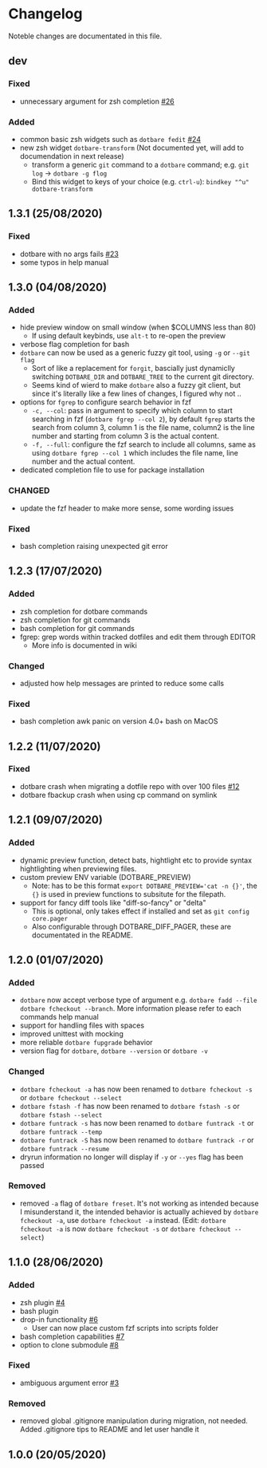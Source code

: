# Changelog

Noteble changes are documentated in this file.

## dev

### Fixed

- unnecessary argument for zsh completion [#26](https://github.com/kazhala/dotbare/issues/26)

### Added

- common basic zsh widgets such as `dotbare fedit` [#24](https://github.com/kazhala/dotbare/issues/24)
- new zsh widget `dotbare-transform` (Not documented yet, will add to documendation in next release)
  - transform a generic `git` command to a `dotbare` command; e.g. `git log` -> `dotbare -g flog`
  - Bind this widget to keys of your choice (e.g. `ctrl-u`): `bindkey "^u" dotbare-transform`

## 1.3.1 (25/08/2020)

### Fixed

- dotbare with no args fails [#23](https://github.com/kazhala/dotbare/issues/23)
- some typos in help manual

## 1.3.0 (04/08/2020)

### Added

- hide preview window on small window (when \$COLUMNS less than 80)
  - If using default keybinds, use `alt-t` to re-open the preview
- verbose flag completion for bash
- `dotbare` can now be used as a generic fuzzy git tool, using `-g` or `--git flag`
  - Sort of like a replacement for `forgit`, bascially just dynamiclly switching
    `DOTBARE_DIR` and `DOTBARE_TREE` to the current git directory.
  - Seems kind of wierd to make `dotbare` also a fuzzy git client, but since it's literally
    like a few lines of changes, I figured why not ..
- options for `fgrep` to configure search behavior in fzf
  - `-c, --col`: pass in argument to specify which column to start searching in fzf (`dotbare fgrep --col 2`), by default `fgrep` starts the search from column 3, column 1 is the file name, column2 is the line number and starting from column 3 is the actual content.
  - `-f, --full`: configure the fzf search to include all columns, same as using `dotbare fgrep --col 1` which includes the file name, line number and the actual content.
- dedicated completion file to use for package installation

### CHANGED

- update the fzf header to make more sense, some wording issues

### Fixed

- bash completion raising unexpected git error

## 1.2.3 (17/07/2020)

### Added

- zsh completion for dotbare commands
- zsh completion for git commands
- bash completion for git commands
- fgrep: grep words within tracked dotfiles and edit them through EDITOR
  - More info is documented in wiki

### Changed

- adjusted how help messages are printed to reduce some calls

### Fixed

- bash completion awk panic on version 4.0+ bash on MacOS

## 1.2.2 (11/07/2020)

### Fixed

- dotbare crash when migrating a dotfile repo with over 100 files [#12](https://github.com/kazhala/dotbare/issues/12)
- dotbare fbackup crash when using cp command on symlink

## 1.2.1 (09/07/2020)

### Added

- dynamic preview function, detect bats, hightlight etc to provide syntax hightlighting when previewing files.
- custom preview ENV variable (DOTBARE_PREVIEW)
  - Note: has to be this format `export DOTBARE_PREVIEW='cat -n {}'`, the `{}` is
    used in preview functions to subsitute for the filepath.
- support for fancy diff tools like "diff-so-fancy" or "delta"
  - This is optional, only takes effect if installed and set as `git config core.pager`
  - Also configurable through DOTBARE_DIFF_PAGER, these are documentated in the README.

## 1.2.0 (01/07/2020)

### Added

- `dotbare` now accept verbose type of argument e.g. `dotbare fadd --file` `dotbare fcheckout --branch`.
  More information please refer to each commands help manual
- support for handling files with spaces
- improved unittest with mocking
- more reliable `dotbare fupgrade` behavior
- version flag for `dotbare`, `dotbare --version` or `dotbare -v`

### Changed

- `dotbare fcheckout -a` has now been renamed to `dotbare fcheckout -s` or `dotbare fcheckout --select`
- `dotbare fstash -f` has now been renamed to `dotbare fstash -s` or `dotbare fstash --select`
- `dotbare funtrack -s` has now been renamed to `dotbare funtrack -t` or `dotbare funtrack --temp`
- `dotbare funtrack -S` has now been renamed to `dotbare funtrack -r` or `dotbare funtrack --resume`
- dryrun information no longer will display if `-y` or `--yes` flag has been passed

### Removed

- removed `-a` flag of `dotbare freset`. It's not working as intended because I misunderstand it, the intended
  behavior is actually achieved by `dotbare fcheckout -a`, use `dotbare fcheckout -a` instead.
  (Edit: `dotbare fcheckout -a` is now `dotbare fcheckout -s` or `dotbare fcheckout --select`)

## 1.1.0 (28/06/2020)

### Added

- zsh plugin [#4](https://github.com/kazhala/dotbare/pull/4)
- bash plugin
- drop-in functionality [#6](https://github.com/kazhala/dotbare/pull/6)
  - User can now place custom fzf scripts into scripts folder
- bash completion capabilities [#7](https://github.com/kazhala/dotbare/pull/7)
- option to clone submodule [#8](https://github.com/kazhala/dotbare/issues/8)

### Fixed

- ambiguous argument error [#3](https://github.com/kazhala/dotbare/pull/3)

### Removed

- removed global .gitignore manipulation during migration, not needed. Added .gitignore tips to README and
  let user handle it

## 1.0.0 (20/05/2020)
